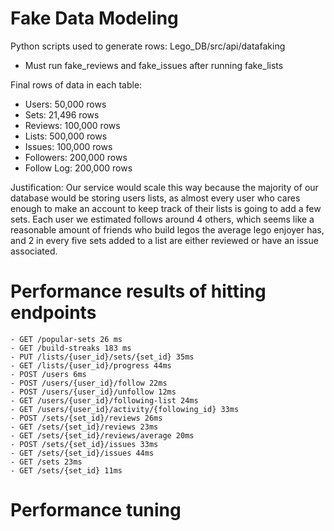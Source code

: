 # Fake Data Modeling

Python scripts used to generate rows: Lego_DB/src/api/datafaking

- Must run fake_reviews and fake_issues after running fake_lists

Final rows of data in each table:

- Users: 50,000 rows
- Sets: 21,496 rows
- Reviews: 100,000 rows
- Lists: 500,000 rows
- Issues: 100,000 rows
- Followers: 200,000 rows
- Follow Log: 200,000 rows

Justification:
Our service would scale this way because the majority of our database would be storing users lists, as almost every user who cares enough to make an account to keep track of their lists is going to add a few sets. Each user we estimated follows around 4 others, which seems like a reasonable amount of friends who build legos the average lego enjoyer has, and 2 in every five sets added to a list are either reviewed or have an issue associated.

# Performance results of hitting endpoints

    - GET /popular-sets 26 ms
    - GET /build-streaks 183 ms
    - PUT /lists/{user_id}/sets/{set_id} 35ms
    - GET /lists/{user_id}/progress 44ms
    - POST /users 6ms
    - POST /users/{user_id}/follow 22ms
    - POST /users/{user_id}/unfollow 12ms
    - GET /users/{user_id}/following-list 24ms
    - GET /users/{user_id}/activity/{following_id} 33ms
    - POST /sets/{set_id}/reviews 26ms
    - GET /sets/{set_id}/reviews 23ms
    - GET /sets/{set_id}/reviews/average 20ms
    - POST /sets/{set_id}/issues 33ms
    - GET /sets/{set_id}/issues 44ms
    - GET /sets 23ms
    - GET /sets/{set_id} 11ms
    
# Performance tuning
